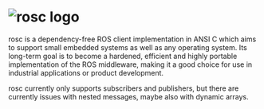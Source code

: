 ![rosc logo](http://web1.synapticon.com/pub/rosc-Logo_150.png)
====
rosc is a dependency-free ROS client implementation in ANSI C which aims to support small embedded systems as well as any operating system. 
Its long-term goal is to become a hardened, efficient and highly portable implementation of the ROS middleware, 
making it a good choice for use in industrial applications or product development.

rosc currently only supports subscribers and publishers, but there are currently issues with nested messages, maybe also with dynamic arrays.
